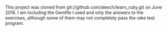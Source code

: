 This project was cloned from git://github.com/alexch/learn_ruby.git on June 2016. I am including the Gemfile I used and only the answers to the exercises, although some of them may not completely pass the rake test program.




